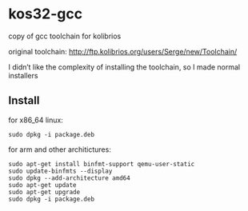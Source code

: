 # kos32-gcc
copy of gcc toolchain for kolibrios

original toolchain: http://ftp.kolibrios.org/users/Serge/new/Toolchain/

I didn’t like the complexity of installing the toolchain, so I made normal installers

## Install

for x86_64 linux:
```
sudo dpkg -i package.deb
```

for arm and other architictures:
```
sudo apt-get install binfmt-support qemu-user-static
sudo update-binfmts --display
sudo dpkg --add-architecture amd64
sudo apt-get update
sudo apt-get upgrade
sudo dpkg -i package.deb
```
